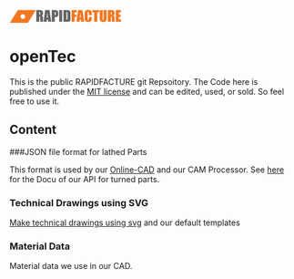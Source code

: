 
![alt text](img/logo.png "RAPIDFACTURE - CNC-turned parts online")

# openTec


This is the public RAPIDFACTURE git Repsoitory.
The Code here is published under the [MIT license](https://en.wikipedia.org/wiki/MIT_License) and can be edited, used, or sold.
So feel free to use it.



## Content


###JSON file format for lathed Parts


This format is used by our [Online-CAD](https://www.rapidfacture.com/cad/cad.html) and our CAM Processor.
See [here](turningJSON/doc.MD) for the Docu of our API for turned parts.



### Technical Drawings using SVG


[Make technical drawings using svg](techDrawing/doc.MD) and our default templates





### Material Data


Material data we use in our CAD.
